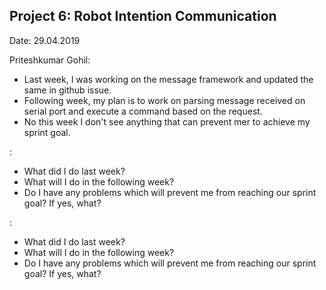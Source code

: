 ## Project 6: Robot Intention Communication
Date: 29.04.2019

Priteshkumar Gohil:

   * Last week, I was working on the message framework and updated the same in github issue.
   * Following week, my plan is to work on parsing message received on serial port and execute a command based on the request.
   * No this week I don't see anything that can prevent mer to achieve my sprint goal.

<Name>:

   * What did I do last week?
   * What will I do in the following week?
   * Do I have any problems which will prevent me from reaching our sprint goal? If yes, what?


<Name>:

   * What did I do last week?
   * What will I do in the following week?
   * Do I have any problems which will prevent me from reaching our sprint goal? If yes, what?
